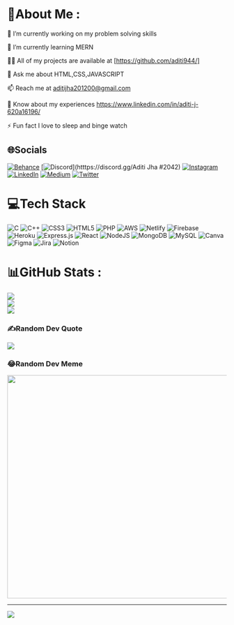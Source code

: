 # 💫About Me :
🔭 I’m currently working on my problem solving skills

🌱 I’m currently learning MERN

👨‍💻 All of my projects are available at [https://github.com/aditi944/]

💬 Ask me about HTML,CSS,JAVASCRIPT

📫 Reach me at aditijha201200@gmail.com

📄 Know about my experiences https://www.linkedin.com/in/aditi-j-620a16196/

⚡ Fun fact I love to sleep and binge watch

## 🌐Socials
[![Behance](https://img.shields.io/badge/Behance-1769ff?logo=behance&logoColor=white)](https://behance.net/aditijha8) [![Discord](https://img.shields.io/badge/Discord-%237289DA.svg?logo=discord&logoColor=white)](htttps://discord.gg/Aditi Jha #2042) [![Instagram](https://img.shields.io/badge/Instagram-%23E4405F.svg?logo=Instagram&logoColor=white)](https://instagram.com/aditijha2000) [![LinkedIn](https://img.shields.io/badge/LinkedIn-%230077B5.svg?logo=linkedin&logoColor=white)](https://linkedin.com/in/aditijha01) [![Medium](https://img.shields.io/badge/Medium-12100E?logo=medium&logoColor=white)](https://medium.com/@aditijha201200) [![Twitter](https://img.shields.io/badge/Twitter-%231DA1F2.svg?logo=Twitter&logoColor=white)](https://twitter.com/AditiJha201200) 

# 💻Tech Stack
![C](https://img.shields.io/badge/c-%2300599C.svg?style=for-the-badge&logo=c&logoColor=white) ![C++](https://img.shields.io/badge/c++-%2300599C.svg?style=for-the-badge&logo=c%2B%2B&logoColor=white) ![CSS3](https://img.shields.io/badge/css3-%231572B6.svg?style=for-the-badge&logo=css3&logoColor=white) ![HTML5](https://img.shields.io/badge/html5-%23E34F26.svg?style=for-the-badge&logo=html5&logoColor=white) ![PHP](https://img.shields.io/badge/php-%23777BB4.svg?style=for-the-badge&logo=php&logoColor=white) ![AWS](https://img.shields.io/badge/AWS-%23FF9900.svg?style=for-the-badge&logo=amazon-aws&logoColor=white) ![Netlify](https://img.shields.io/badge/netlify-%23000000.svg?style=for-the-badge&logo=netlify&logoColor=#00C7B7) ![Firebase](https://img.shields.io/badge/firebase-%23039BE5.svg?style=for-the-badge&logo=firebase) ![Heroku](https://img.shields.io/badge/heroku-%23430098.svg?style=for-the-badge&logo=heroku&logoColor=white) ![Express.js](https://img.shields.io/badge/express.js-%23404d59.svg?style=for-the-badge&logo=express&logoColor=%2361DAFB) ![React](https://img.shields.io/badge/react-%2320232a.svg?style=for-the-badge&logo=react&logoColor=%2361DAFB) ![NodeJS](https://img.shields.io/badge/node.js-6DA55F?style=for-the-badge&logo=node.js&logoColor=white) ![MongoDB](https://img.shields.io/badge/MongoDB-%234ea94b.svg?style=for-the-badge&logo=mongodb&logoColor=white) ![MySQL](https://img.shields.io/badge/mysql-%2300f.svg?style=for-the-badge&logo=mysql&logoColor=white) ![Canva](https://img.shields.io/badge/Canva-%2300C4CC.svg?style=for-the-badge&logo=Canva&logoColor=white) 	![Figma](https://img.shields.io/badge/figma-%23F24E1E.svg?style=for-the-badge&logo=figma&logoColor=white) ![Jira](https://img.shields.io/badge/jira-%230A0FFF.svg?style=for-the-badge&logo=jira&logoColor=white) ![Notion](https://img.shields.io/badge/Notion-%23000000.svg?style=for-the-badge&logo=notion&logoColor=white)
# 📊GitHub Stats :
![](https://github-readme-stats.vercel.app/api?username=aditi944&theme=tokyonight&hide_border=false&include_all_commits=false&count_private=false)<br/>
![](https://github-readme-streak-stats.herokuapp.com/?user=aditi944&theme=tokyonight&hide_border=false)<br/>
![](https://github-readme-stats.vercel.app/api/top-langs/?username=aditi944&theme=tokyonight&hide_border=false&include_all_commits=false&count_private=false&layout=compact)

### ✍️Random Dev Quote
![](https://quotes-github-readme.vercel.app/api?type=vetical&theme=radical)

### 😂Random Dev Meme
<img src="https://random-memer.herokuapp.com/" width="512px"/>

---
[![](https://visitcount.itsvg.in/api?id=aditi944&icon=0&color=0)](https://visitcount.itsvg.in)
